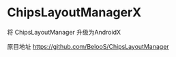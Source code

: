 # ChipsLayoutManagerX

将 ChipsLayoutManager 升级为AndroidX 

原目地址  https://github.com/BelooS/ChipsLayoutManager